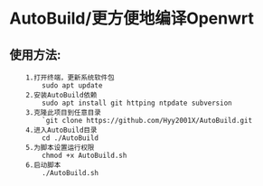 # AutoBuild/更方便地编译Openwrt

使用方法: 
-
		1.打开终端，更新系统软件包
			sudo apt update
		2.安装AutoBuild依赖
			sudo apt install git httping ntpdate subversion
		3.克隆此项目到任意目录
			`git clone https://github.com/Hyy2001X/AutoBuild.git
		4.进入AutoBuild目录
			cd ./AutoBuild
		5.为脚本设置运行权限
			chmod +x AutoBuild.sh
		6.启动脚本
			./AutoBuild.sh
